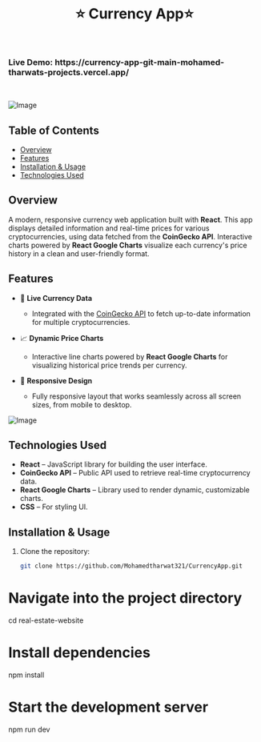 <h1 align="center"> ⭐️ Currency App⭐️ </h1> <br>
 <h3 algin="center"> Live Demo: https://currency-app-git-main-mohamed-tharwats-projects.vercel.app/ </h3> <br>


![Image](https://github.com/user-attachments/assets/b90944ff-7191-4449-89a4-f48550ad1e27)


## Table of Contents
- [Overview](#overview)
- [Features](#features)
- [Installation & Usage](#installation--usage)
- [Technologies Used](#technologies-used)


## Overview
A modern, responsive currency web application built with **React**. This app displays detailed information and real-time prices for various cryptocurrencies, using data fetched from the **CoinGecko API**. Interactive charts powered by **React Google Charts** visualize each currency's price history in a clean and user-friendly format.



## Features
- 🔄 **Live Currency Data**
  - Integrated with the [CoinGecko API](https://www.coingecko.com/en/api) to fetch up-to-date information for multiple cryptocurrencies.

- 📈 **Dynamic Price Charts**
  - Interactive line charts powered by **React Google Charts** for visualizing historical price trends per currency.

- 📱 **Responsive Design**
  - Fully responsive layout that works seamlessly across all screen sizes, from mobile to desktop.

![Image](https://github.com/user-attachments/assets/e38bca41-eae6-476e-a56c-b72f3626bedf)



## Technologies Used
- **React** – JavaScript library for building the user interface.
- **CoinGecko API** – Public API used to retrieve real-time cryptocurrency data.
- **React Google Charts** – Library used to render dynamic, customizable charts.
- **CSS** – For styling UI.



## Installation & Usage
1. Clone the repository:
   ```bash
   git clone https://github.com/Mohamedtharwat321/CurrencyApp.git

# Navigate into the project directory
cd real-estate-website

# Install dependencies
npm install

# Start the development server
npm run dev


